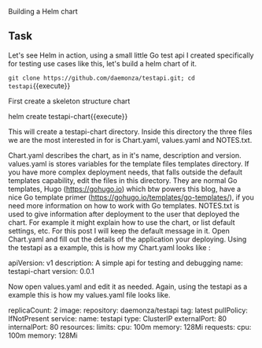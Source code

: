 Building a Helm chart

## Task

Let's see Helm in action, using a small little Go test api I created specifically for testing use cases like this, let's build a helm chart of it.



`git clone https://github.com/daemonza/testapi.git; cd testapi`{{execute}}


First create a skeleton structure chart


helm create testapi-chart{{execute}}

This will create a testapi-chart directory. Inside this directory the three files we are the most interested in for is Chart.yaml, values.yaml and NOTES.txt.

Chart.yaml describes the chart, as in it's name, description and version.
values.yaml is stores variables for the template files templates directory. If you have more complex deployment needs, that falls outside the default templates capability, edit the files in this directory. They are normal Go templates, Hugo (https://gohugo.io) which btw powers this blog, have a nice Go template primer (https://gohugo.io/templates/go-templates/), if you need more information on how to work with Go templates.
NOTES.txt is used to give information after deployment to the user that deployed the chart. For example it might explain how to use the chart, or list default settings, etc. For this post I will keep the default message in it.
Open Chart.yaml and fill out the details of the application your deploying. Using the testapi as a example, this is how my Chart.yaml looks like :

apiVersion: v1
description: A simple api for testing and debugging
name: testapi-chart
version: 0.0.1

Now open values.yaml and edit it as needed. Again, using the testapi as a example this is how my values.yaml file looks like.

 replicaCount: 2
image:
  repository: daemonza/testapi
  tag: latest
  pullPolicy: IfNotPresent
service:
  name: testapi
  type: ClusterIP
  externalPort: 80
  internalPort: 80
resources:
  limits:
    cpu: 100m
    memory: 128Mi
  requests:
    cpu: 100m
    memory: 128Mi
